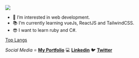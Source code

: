 ![](https://user-images.githubusercontent.com/32855784/115655029-5d905680-a300-11eb-93c6-d942d0a629fa.png)

- 👀 I’m interested in web development.
- 📚 I’m currently learning vueJs, ReactJS and TailwindCSS.
- 😎 I want to learn ruby and C#.

[Top Langs](https://github-readme-stats.vercel.app/api/top-langs/?username=urmatawil&layout=compact)


_Social Media_
⭐ **[My Portfolio](https://urmatawil.netlify.app/)**
💻 **[Linkedin](https://www.linkedin.com/in/urmatawil/)**
🐦 **[Twitter](https://twitter.com/Urm_At_Awil)**
